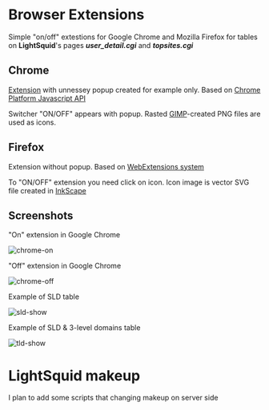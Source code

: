# Browser Extensions
Simple "on/off" extestions for Google Chrome and Mozilla Firefox for tables on **LightSquid**'s pages **_user_detail.cgi_** and **_topsites.cgi_**

## Chrome
[Extension](https://chrome.google.com/webstore/detail/lightsquid-domain-tables/fafccnlhnfddlpgalmebpmnokiegldca?hl=en) with unnessey popup created for example only. Based on [Chrome Platform Javascript API](https://developer.chrome.com/extensions/api_index)

Switcher "ON/OFF" appears with popup. Rasted [GIMP](https://www.gimp.org/)-created PNG files are used as icons.

## Firefox
Extension without popup. Based on [WebExtensions system](https://developer.mozilla.org/Add-ons/WebExtensions)

To "ON/OFF" extension you need click on icon. Icon image is vector SVG file created in [InkScape](https://inkscape.org/)

## Screenshots
"On" extension in Google Chrome


![chrome-on](https://cloud.githubusercontent.com/assets/27973529/25432319/a3b9b1f6-2a8c-11e7-987c-6cd436144ef6.png)

"Off" extension in Google Chrome

![chrome-off](https://cloud.githubusercontent.com/assets/27973529/25432321/a3bc4fce-2a8c-11e7-95d1-2b701fbb677c.png)

Example of SLD table

![sld-show](https://cloud.githubusercontent.com/assets/27973529/25432322/a3bd419a-2a8c-11e7-933b-29ea9201cf02.png)

Example of SLD & 3-level domains table

![tld-show](https://cloud.githubusercontent.com/assets/27973529/25432320/a3bbdf6c-2a8c-11e7-9225-9ef5489ec62f.png)

# LightSquid makeup
I plan to add some scripts that changing makeup on server side